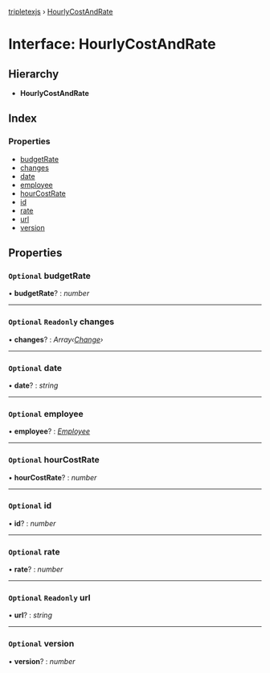 [tripletexjs](../README.md) › [HourlyCostAndRate](hourlycostandrate.md)

# Interface: HourlyCostAndRate

## Hierarchy

* **HourlyCostAndRate**

## Index

### Properties

* [budgetRate](hourlycostandrate.md#optional-budgetrate)
* [changes](hourlycostandrate.md#optional-readonly-changes)
* [date](hourlycostandrate.md#optional-date)
* [employee](hourlycostandrate.md#optional-employee)
* [hourCostRate](hourlycostandrate.md#optional-hourcostrate)
* [id](hourlycostandrate.md#optional-id)
* [rate](hourlycostandrate.md#optional-rate)
* [url](hourlycostandrate.md#optional-readonly-url)
* [version](hourlycostandrate.md#optional-version)

## Properties

### `Optional` budgetRate

• **budgetRate**? : *number*

___

### `Optional` `Readonly` changes

• **changes**? : *Array‹[Change](../modules/change.md)›*

___

### `Optional` date

• **date**? : *string*

___

### `Optional` employee

• **employee**? : *[Employee](../modules/employee.md)*

___

### `Optional` hourCostRate

• **hourCostRate**? : *number*

___

### `Optional` id

• **id**? : *number*

___

### `Optional` rate

• **rate**? : *number*

___

### `Optional` `Readonly` url

• **url**? : *string*

___

### `Optional` version

• **version**? : *number*

